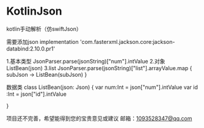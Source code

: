 # KotlinJson
kotlin手动解析（仿swiftJson）

需要添加json
implementation 'com.fasterxml.jackson.core:jackson-databind:2.10.0.pr1'

1.基本类型
JsonParser.parse(jsonString)["num"].intValue
2.对象
ListBean(json)
3.list
JsonParser.parse(jsonString)["list"].arrayValue.map { subJson ->
                    ListBean(subJson)
                }
                
 数据类
class ListBean(json: Json) {
    var num:Int = json["num"].intValue
    var id :Int = json["id"].intValue

}





项目还不完善，希望能得到您的宝贵意见或建议
邮箱：1093528347@qq.com
